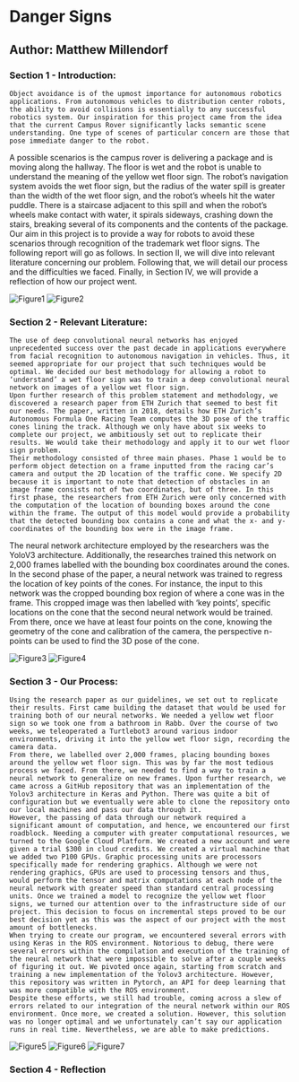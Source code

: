 # Danger Signs

## Author: Matthew Millendorf 

### Section 1 - Introduction: 

	Object avoidance is of the upmost importance for autonomous robotics applications. From autonomous vehicles to distribution center robots, the ability to avoid collisions is essentially to any successful robotics system. Our inspiration for this project came from the idea that the current Campus Rover significantly lacks semantic scene understanding. One type of scenes of particular concern are those that pose immediate danger to the robot. 
A possible scenarios is the campus rover is delivering a package and is moving along the hallway. The floor is wet and the robot is unable to understand the meaning of the yellow wet floor sign. The robot’s navigation system avoids the wet floor sign, but the radius of the water spill is greater than the width of the wet floor sign, and the robot’s wheels hit the water puddle. There is a staircase adjacent to this spill and when the robot’s wheels make contact with water, it spirals sideways, crashing down the stairs, breaking several of its components and the contents of the package. Our aim in this project is to provide a way for robots to avoid these scenarios through recognition of the trademark wet floor signs. 
	The following report will go as follows. In section II, we will dive into relevant literature concerning our problem. Following that, we will detail our process and the difficulties we faced. Finally, in Section IV, we will provide a reflection of how our project went. 

![Figure1](../images/dangersigns_photos/robot.png) 
![Figure2](../images/dangersigns_photos/sign.png)

### Section 2 - Relevant Literature:

	The use of deep convolutional neural networks has enjoyed unprecedented success over the past decade in applications everywhere from facial recognition to autonomous navigation in vehicles. Thus, it seemed appropriate for our project that such techniques would be optimal. We decided our best methodology for allowing a robot to ‘understand’ a wet floor sign was to train a deep convolutional neural network on images of a yellow wet floor sign. 
	Upon further research of this problem statement and methodology, we discovered a research paper from ETH Zurich that seemed to best fit our needs. The paper, written in 2018, details how ETH Zurich’s Autonomous Formula One Racing Team computes the 3D pose of the traffic cones lining the track. Although we only have about six weeks to complete our project, we ambitiously set out to replicate their results. We would take their methodology and apply it to our wet floor sign problem.
	Their methodology consisted of three main phases. Phase 1 would be to perform object detection on a frame inputted from the racing car’s camera and output the 2D location of the traffic cone. We specify 2D because it is important to note that detection of obstacles in an image frame consists not of two coordinates, but of three. In this first phase, the researchers from ETH Zurich were only concerned with the computation of the location of bounding boxes around the cone within the frame. The output of this model would provide a probability that the detected bounding box contains a cone and what the x- and y-coordinates of the bounding box were in the image frame. 
The neural network architecture employed by the researchers was the YoloV3 architecture. Additionally, the researches trained this network on 2,000 frames labelled with the bounding box coordinates around the cones. 
In the second phase of the paper, a neural network was trained to regress the location of key points of the cones. For instance, the input to this network was the cropped bounding box region of where a cone was in the frame. This cropped image was then labelled with ‘key points’, specific locations on the cone that the second neural network would be trained. 
From there, once we have at least four points on the cone, knowing the geometry of the cone and calibration of the camera, the perspective n-points can be used to find the 3D pose of the cone. 

![Figure3](../images/dangersigns_photos/traffic_cones.png)
![Figure4](../images/dangersigns_photos/key_points.png)

### Section 3 - Our Process:

	Using the research paper as our guidelines, we set out to replicate their results. First came building the dataset that would be used for training both of our neural networks. We needed a yellow wet floor sign so we took one from a bathroom in Rabb. Over the course of two weeks, we teleoperated a Turtlebot3 around various indoor environments, driving it into the yellow wet floor sign, recording the camera data. 
	From there, we labelled over 2,000 frames, placing bounding boxes around the yellow wet floor sign. This was by far the most tedious process we faced. From there, we needed to find a way to train a neural network to generalize on new frames. Upon further research, we came across a GitHub repository that was an implementation of the Yolov3 architecture in Keras and Python. There was quite a bit of configuration but we eventually were able to clone the repository onto our local machines and pass our data through it. 
	However, the passing of data through our network required a significant amount of computation, and hence, we encountered our first roadblock. Needing a computer with greater computational resources, we turned to the Google Cloud Platform. We created a new account and were given a trial $300 in cloud credits. We created a virtual machine that we added two P100 GPUs. Graphic processing units are processors specifically made for rendering graphics. Although we were not rendering graphics, GPUs are used to processing tensors and thus, would perform the tensor and matrix computations at each node of the neural network with greater speed than standard central processing units. Once we trained a model to recognize the yellow wet floor signs, we turned our attention over to the infrastructure side of our project. This decision to focus on incremental steps proved to be our best decision yet as this was the aspect of our project with the most amount of bottlenecks. 
	When trying to create our program, we encountered several errors with using Keras in the ROS environment. Notorious to debug, there were several errors within the compilation and execution of the training of the neural network that were impossible to solve after a couple weeks of figuring it out. We pivoted once again, starting from scratch and training a new implementation of the Yolov3 architecture. However, this repository was written in Pytorch, an API for deep learning that was more compatible with the ROS environment.
	Despite these efforts, we still had trouble, coming across a slew of errors related to our integration of the neural network within our ROS environment. Once more, we created a solution. However, this solution was no longer optimal and we unfortunately can’t say our application runs in real time. Nevertheless, we are able to make predictions. 

![Figure5](../images/dangersigns_photos/yolo.png)
![Figure6](../images/dangersigns_photos/atriuma35.png)
![Figure7](../images/dangersigns_photos/basementa115.png)

### Section 4 - Reflection 


